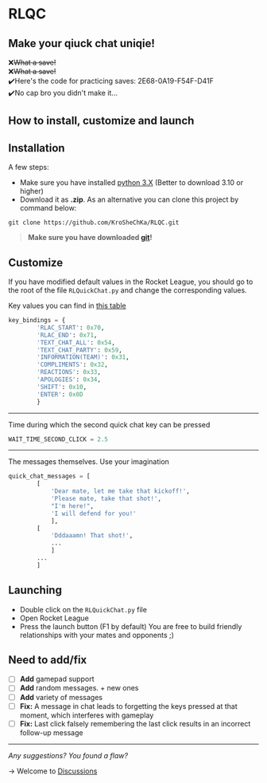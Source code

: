 # RLQC
## Make your qiuck chat uniqie!
❌~~What a save!~~\
❌~~What a save!~~\
✔️Here's the code for practicing saves: 2E68-0A19-F54F-D41F\
✔️No cap bro you didn't make it...

## How to install, customize and launch


Installation
---
A few steps:
- Make sure you have installed [python 3.X](https://www.python.org/downloads/) (Better to download 3.10 or higher)
- Download it as **.zip**. As an alternative you can clone this project by command below:
```
git clone https://github.com/KroSheChKa/RLQC.git
```
> **Make sure you have downloaded [git](https://git-scm.com/downloads)!**

Customize
---
If you have modified default values in the Rocket League, you should go to the root of the file `RLQuickChat.py` and change the corresponding values.

Key values you can find in [this table](https://learn.microsoft.com/en-us/windows/win32/inputdev/virtual-key-codes)
```python
key_bindings = {
        'RLAC_START': 0x70,
        'RLAC_END': 0x71,
        'TEXT_CHAT_ALL': 0x54,
        'TEXT_CHAT_PARTY': 0x59,
        'INFORMATION(TEAM)': 0x31,
        'COMPLIMENTS': 0x32,
        'REACTIONS': 0x33,
        'APOLOGIES': 0x34,
        'SHIFT': 0x10,
        'ENTER': 0x0D
        }
```

---

Time during which the second quick chat key can be pressed
```python
WAIT_TIME_SECOND_CLICK = 2.5
```

---

The messages themselves. Use your imagination
```python
quick_chat_messages = [
        [
            'Dear mate, let me take that kickoff!',
            'Please mate, take that shot!',
            "I'm here!",
            'I will defend for you!'
            ],
        [
            'Dddaaamn! That shot!',
            ...
            ]
        ...
        ]
```

Launching
---

- Double click on the `RLQuickChat.py` file
- Open Rocket League
- Press the launch button (F1 by default)
You are free to build friendly relationships with your mates and opponents ;)

## Need to add/fix
- [ ] **Add** gamepad support
- [ ] **Add** random messages. + new ones
- [ ] **Add** variety of messages
- [ ] **Fix:** A message in chat leads to forgetting the keys pressed at that moment, which interferes with gameplay
- [ ] **Fix:** Last click falsely remembering the last click results in an incorrect follow-up message

---
  
*Any suggestions? You found a flaw?*

-> Welcome to [Discussions](https://github.com/KroSheChKa/SteamEmoticonsFilter/discussions)
